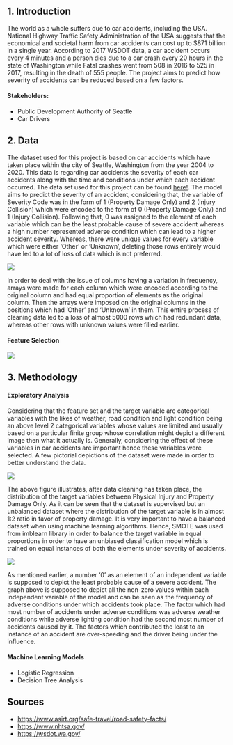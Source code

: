 ## 1. Introduction
The world as a whole suffers due to car accidents, including the USA. National Highway Traffic Safety Administration of the USA suggests that the economical and societal harm from car accidents can cost up to $871 billion in a single year. According to 2017 WSDOT data, a car accident occurs every 4 minutes and a person dies due to a car crash every 20 hours in the state of Washington while Fatal crashes went from 508 in 2016 to 525 in 2017, resulting in the death of 555 people. The project aims to predict how severity of accidents can be reduced based on a few factors.

#### Stakeholders:
  - Public Development Authority of Seattle 
  - Car Drivers
  
## 2. Data
The dataset used for this project is based on car accidents which have taken place within the city of Seattle, Washington from the year 2004 to 2020. This data is regarding car accidents the severity of each car accidents along with the time and conditions under which each accident occurred. The data set used for this project can be found <a href="https://www.w3schools.com/">here!</a>. The model aims to predict the severity of an accident, considering that, the variable of Severity Code was in the form of 1 (Property Damage Only) and 2 (Injury Collision) which were encoded to the form of 0 (Property Damage Only) and 1 (Injury Collision). Following that, 0 was assigned to the element of each variable which can be the least probable cause of severe accident whereas a high number represented adverse condition which can lead to a higher accident severity. Whereas, there were unique values for every variable which were either ‘Other’ or ‘Unknown’, deleting those rows entirely would have led to a lot of loss of data which is not preferred.

<img src="https://github.com/uzairshah32/Coursera_Capstone/blob/master/Images/Variable%20Frequency.jpeg"/>

In order to deal with the issue of columns having a variation in frequency, arrays were made for each column which were encoded according to the original column and had equal proportion of elements as the original column. Then the arrays were imposed on the original columns in the positions which had ‘Other’ and ‘Unknown’ in them. This entire process of cleaning data led to a loss of almost 5000 rows which had redundant data, whereas other rows with unknown values were filled earlier.

#### Feature Selection
<img src="https://github.com/uzairshah32/Coursera_Capstone/blob/master/Images/Features.PNG"/>
 
## 3. Methodology

#### Exploratory Analysis
Considering that the feature set and the target variable are categorical variables with the likes of weather, road condition and light condition being an above level 2 categorical variables whose values are limited and usually based on a particular finite group whose correlation might depict a different image then what it actually is. Generally, considering the effect of these variables in car accidents are important hence these variables were selected. A few pictorial depictions of the dataset were made in order to better understand the data.

<img src="https://github.com/uzairshah32/Coursera_Capstone/blob/master/Images/2020-08-28%20(1).jpg"/>

The above figure illustrates, after data cleaning has taken place, the distribution of the target variables between Physical Injury and Property Damage Only. As it can be seen that the dataset is supervised but an unbalanced dataset where the distribution of the target variable is in almost 1:2 ratio in favor of property damage. It is very important to have a balanced dataset when using machine learning algorithms. Hence, SMOTE was used from imblearn library in order to balance the target variable in equal proportions in order to have an unbiased classification model which is trained on equal instances of both the elements under severity of accidents.

<img src="https://github.com/uzairshah32/Coursera_Capstone/blob/master/Images/2020-08-28.jpg"/>

As mentioned earlier, a number ‘0’ as an element of an independent variable is supposed to depict the least probable cause of a severe accident. The graph above is supposed to depict all the non-zero values within each independent variable of the model and can be seen as the frequency of adverse conditions under which accidents took place. The factor which had most number of accidents under adverse conditions was adverse weather conditions while adverse lighting condition had the second most number of accidents caused by it. The factors which contributed the least to an instance of an accident are over-speeding and the driver being under the influence.   
  
#### Machine Learning Models
- Logistic Regression
- Decision Tree Analysis
  
  
  
## Sources
  - https://www.asirt.org/safe-travel/road-safety-facts/
  - https://www.nhtsa.gov/
  - https://wsdot.wa.gov/
